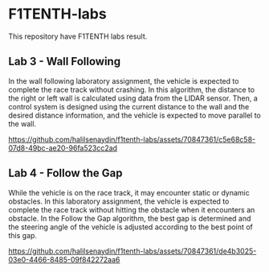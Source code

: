 # F1TENTH-labs
This repository have F1TENTH labs result.

## Lab 3 - Wall Following
In the wall following laboratory assignment, the vehicle is expected to complete the race track without crashing. In this algorithm, the distance to the right or left wall is calculated using data from the LIDAR sensor. Then, a control system is designed using the current distance to the wall and the desired distance information, and the vehicle is expected to move parallel to the wall.

https://github.com/halilsenaydin/f1tenth-labs/assets/70847361/c5e68c58-07d8-49bc-ae20-96fa523cc2ad

## Lab 4 - Follow the Gap
While the vehicle is on the race track, it may encounter static or dynamic obstacles. In this laboratory assignment, the vehicle is expected to complete the race track without hitting the obstacle when it encounters an obstacle. In the Follow the Gap algorithm, the best gap is determined and the steering angle of the vehicle is adjusted according to the best point of this gap.

https://github.com/halilsenaydin/f1tenth-labs/assets/70847361/de4b3025-03e0-4466-8485-09f842272aa6


